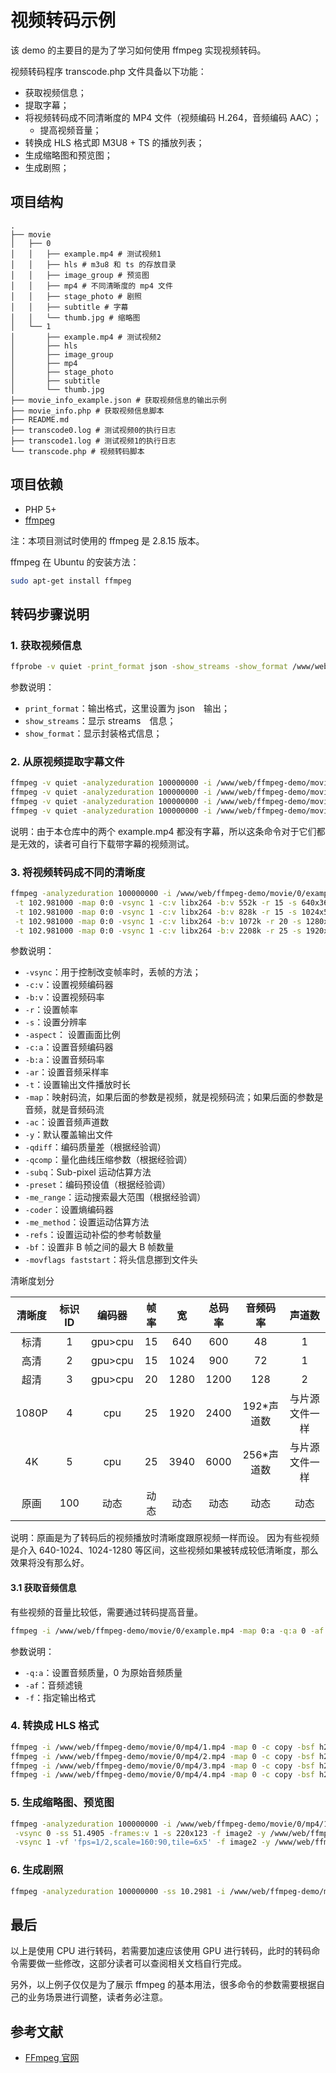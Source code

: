 # 视频转码示例

该 demo 的主要目的是为了学习如何使用 ffmpeg 实现视频转码。

视频转码程序 transcode.php 文件具备以下功能：

- 获取视频信息；
- 提取字幕；
- 将视频转码成不同清晰度的 MP4 文件（视频编码 H.264，音频编码 AAC）；
    - 提高视频音量；
- 转换成 HLS 格式即 M3U8 + TS 的播放列表；
- 生成缩略图和预览图；
- 生成剧照；

## 项目结构

```tree
.
├── movie
│   ├── 0
│   │   ├── example.mp4 # 测试视频1
│   │   ├── hls # m3u8 和 ts 的存放目录
│   │   ├── image_group # 预览图
│   │   ├── mp4 # 不同清晰度的 mp4 文件
│   │   ├── stage_photo # 剧照
│   │   ├── subtitle # 字幕
│   │   └── thumb.jpg # 缩略图
│   └── 1
│       ├── example.mp4 # 测试视频2
│       ├── hls
│       ├── image_group
│       ├── mp4
│       ├── stage_photo
│       ├── subtitle
│       └── thumb.jpg
├── movie_info_example.json # 获取视频信息的输出示例
├── movie_info.php # 获取视频信息脚本
├── README.md
├── transcode0.log # 测试视频0的执行日志
├── transcode1.log # 测试视频1的执行日志
└── transcode.php # 视频转码脚本
```

## 项目依赖

- PHP 5+
- [ffmpeg](https://ffmpeg.org/index.html) 

注：本项目测试时使用的 ffmpeg 是 2.8.15 版本。

ffmpeg 在 Ubuntu 的安装方法：

```bash
sudo apt-get install ffmpeg
```

## 转码步骤说明

### 1. 获取视频信息

```bash
ffprobe -v quiet -print_format json -show_streams -show_format /www/web/ffmpeg-demo/movie/0/example.mp4
```

参数说明：

- `print_format`：输出格式，这里设置为 json　输出；
- `show_streams`：显示 streams　信息；
- `show_format`：显示封装格式信息；

### 2. 从原视频提取字幕文件

```bash
ffmpeg -v quiet -analyzeduration 100000000 -i /www/web/ffmpeg-demo/movie/example.mkv -map 0:3 -y /www/web/ffmpeg-demo/movie/subtitle/subtitle_3.srt
ffmpeg -v quiet -analyzeduration 100000000 -i /www/web/ffmpeg-demo/movie/example.mkv -map 0:4 -y /www/web/ffmpeg-demo/movie/subtitle/subtitle_4.srt
ffmpeg -v quiet -analyzeduration 100000000 -i /www/web/ffmpeg-demo/movie/example.mkv -map 0:5 -y /www/web/ffmpeg-demo/movie/subtitle/subtitle_5.srt
ffmpeg -v quiet -analyzeduration 100000000 -i /www/web/ffmpeg-demo/movie/example.mkv -map 0:6 -y /www/web/ffmpeg-demo/movie/subtitle/subtitle_6.srt
```

说明：由于本仓库中的两个 example.mp4 都没有字幕，所以这条命令对于它们都是无效的，读者可自行下载带字幕的视频测试。

### 3. 将视频转码成不同的清晰度

```bash
ffmpeg -analyzeduration 100000000 -i /www/web/ffmpeg-demo/movie/0/example.mp4 -sn -dn \
 -t 102.981000 -map 0:0 -vsync 1 -c:v libx264 -b:v 552k -r 15 -s 640x360 -aspect 640:360 -map 0:1 -c:a aac -strict -2 -b:a 48k -ar 44100 -ac 1  -qdiff 4 -qcomp 0.6 -subq 9 -preset slower -me_range 32 -coder ac -me_method umh -pix_fmt yuv420p -keyint_min 15 -refs 4 -bf 4 -movflags +faststart -y /www/web/ffmpeg-demo/movie/0/mp4/1.mp4 \
 -t 102.981000 -map 0:0 -vsync 1 -c:v libx264 -b:v 828k -r 15 -s 1024x576 -aspect 1024:576 -map 0:1 -c:a aac -strict -2 -b:a 72k -ar 44100 -ac 1  -qdiff 4 -qcomp 0.6 -subq 9 -preset slower -me_range 32 -coder ac -me_method umh -pix_fmt yuv420p -keyint_min 15 -refs 3 -bf 3 -movflags +faststart -y /www/web/ffmpeg-demo/movie/0/mp4/2.mp4 \
 -t 102.981000 -map 0:0 -vsync 1 -c:v libx264 -b:v 1072k -r 20 -s 1280x720 -aspect 1280:720 -map 0:1 -c:a aac -strict -2 -b:a 128k -ar 44100 -ac 2  -qdiff 4 -qcomp 0.6 -subq 9 -preset slower -me_range 32 -coder ac -me_method umh -pix_fmt yuv420p -keyint_min 20 -refs 3 -bf 2 -movflags +faststart -y /www/web/ffmpeg-demo/movie/0/mp4/3.mp4 \
 -t 102.981000 -map 0:0 -vsync 1 -c:v libx264 -b:v 2208k -r 25 -s 1920x1080 -aspect 1920:1080 -map 0:1 -c:a aac -strict -2 -b:a 384k -ar 44100  -qdiff 4 -qcomp 0.6 -subq 9 -preset slower -me_range 32 -coder ac -me_method umh -pix_fmt yuv420p -keyint_min 25 -refs 3 -bf 2 -movflags +faststart -y /www/web/ffmpeg-demo/movie/0/mp4/4.mp4
```

参数说明：

- `-vsync`：用于控制改变帧率时，丢帧的方法；
- `-c:v`：设置视频编码器
- `-b:v`：设置视频码率
- `-r`：设置帧率
- `-s`：设置分辨率
- `-aspect`： 设置画面比例
- `-c:a`：设置音频编码器
- `-b:a`：设置音频码率
- `-ar`：设置音频采样率
- `-t`：设置输出文件播放时长
- `-map`：映射码流，如果后面的参数是视频，就是视频码流；如果后面的参数是音频，就是音频码流
- `-ac`：设置音频声道数
- `-y`：默认覆盖输出文件
- `-qdiff`：编码质量差（根据经验调）
- `-qcomp`：量化曲线压缩参数（根据经验调）
- `-subq`：Sub-pixel 运动估算方法
- `-preset`：编码预设值（根据经验调）
- `-me_range`：运动搜索最大范围（根据经验调）
- `-coder`：设置熵编码器
- `-me_method`：设置运动估算方法
- `-refs`：设置运动补偿的参考帧数量
- `-bf`：设置非 B 帧之间的最大 B 帧数量
- `-movflags faststart`：将头信息挪到文件头

清晰度划分

|  清晰度 | 标识ID  | 编码器  | 帧率 | 宽   | 总码率 | 音频码率   | 声道数         |
|:-------:|:-------:|:-------:|:----:|:----:|:------:|:----------:|:--------------:|
|  标清   | 1       | gpu>cpu | 15   | 640  | 600    | 48         | 1              |
|  高清   | 2       | gpu>cpu | 15   | 1024 | 900    | 72         | 1              |
|  超清   | 3       | gpu>cpu | 20   | 1280 | 1200   | 128        | 2              |
|  1080P  | 4       | cpu     | 25   | 1920 | 2400   | 192*声道数 | 与片源文件一样 |
|  4K     | 5       | cpu     | 25   | 3940 | 6000   | 256*声道数 | 与片源文件一样 |
|  原画   | 100     | 动态    | 动态 | 动态 | 动态   | 动态       | 动态           |

说明：原画是为了转码后的视频播放时清晰度跟原视频一样而设。
因为有些视频是介入 640-1024、1024-1280 等区间，这些视频如果被转成较低清晰度，那么效果将没有那么好。

#### 3.1 获取音频信息

有些视频的音量比较低，需要通过转码提高音量。

```bash
ffmpeg -i /www/web/ffmpeg-demo/movie/0/example.mp4 -map 0:a -q:a 0 -af volumedetect -f null null
```

参数说明：

- `-q:a`：设置音频质量，0 为原始音频质量
- `-af`：音频滤镜
- `-f`：指定输出格式

### 4. 转换成 HLS 格式

```bash
ffmpeg -i /www/web/ffmpeg-demo/movie/0/mp4/1.mp4 -map 0 -c copy -bsf h264_mp4toannexb -f segment -segment_list /www/web/ffmpeg-demo/movie/0/hls/1.m3u8 -segment_time 10 -y /www/web/ffmpeg-demo/movie/0/hls/1_%05d.ts
ffmpeg -i /www/web/ffmpeg-demo/movie/0/mp4/2.mp4 -map 0 -c copy -bsf h264_mp4toannexb -f segment -segment_list /www/web/ffmpeg-demo/movie/0/hls/2.m3u8 -segment_time 10 -y /www/web/ffmpeg-demo/movie/0/hls/2_%05d.ts
ffmpeg -i /www/web/ffmpeg-demo/movie/0/mp4/3.mp4 -map 0 -c copy -bsf h264_mp4toannexb -f segment -segment_list /www/web/ffmpeg-demo/movie/0/hls/3.m3u8 -segment_time 10 -y /www/web/ffmpeg-demo/movie/0/hls/3_%05d.ts
ffmpeg -i /www/web/ffmpeg-demo/movie/0/mp4/4.mp4 -map 0 -c copy -bsf h264_mp4toannexb -f segment -segment_list /www/web/ffmpeg-demo/movie/0/hls/4.m3u8 -segment_time 10 -y /www/web/ffmpeg-demo/movie/0/hls/4_%05d.ts
```

### 5. 生成缩略图、预览图

```bash
ffmpeg -analyzeduration 100000000 -i /www/web/ffmpeg-demo/movie/0/mp4/1.mp4 \
 -vsync 0 -ss 51.4905 -frames:v 1 -s 220x123 -f image2 -y /www/web/ffmpeg-demo/movie/0/thumb.jpg \
 -vsync 1 -vf 'fps=1/2,scale=160:90,tile=6x5' -f image2 -y /www/web/ffmpeg-demo/movie/0/image_group/%d.jpg
```

### 6. 生成剧照

```bash
ffmpeg -analyzeduration 100000000 -ss 10.2981 -i /www/web/ffmpeg-demo/movie/0/mp4/4.mp4 -map 0:v -t 82.3848 -vf 'fps=fps=1/2.74616' -f image2 -y /www/web/ffmpeg-demo/movie/0/stage_photo/%03d.jpg
```

## 最后

以上是使用 CPU 进行转码，若需要加速应该使用 GPU 进行转码，此时的转码命令需要做一些修改，这部分读者可以查阅相关文档自行完成。

另外，以上例子仅仅是为了展示 ffmpeg 的基本用法，很多命令的参数需要根据自己的业务场景进行调整，读者务必注意。

## 参考文献

- [FFmpeg 官网](https://ffmpeg.org/index.html)
